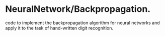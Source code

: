 # NeuralNetwork/Backpropagation.
code to implement the backpropagation algorithm for neural networks and apply it to the task of hand-written digit recognition.

